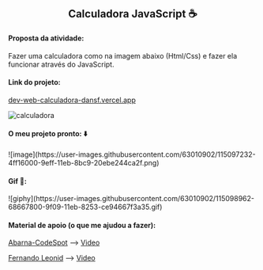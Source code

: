 <h2 style="text-align: center">
    Calculadora JavaScript ☕
</h2>

<h4>
    Proposta da atividade:
</h4>

<p>
     Fazer uma calculadora como na imagem abaixo (Html/Css) e fazer ela funcionar através do JavaScript.
</p>
<h4>Link do projeto:</h4><a href="dev-web-calculadora-dansf.vercel.app">dev-web-calculadora-dansf.vercel.app</a>

![calculadora](https://user-images.githubusercontent.com/63010902/115095199-bfaf1d00-9ef6-11eb-9005-973d735ef358.png)

<h4>
    O meu projeto pronto: ⬇️
</h4>
![image](https://user-images.githubusercontent.com/63010902/115097232-4ff16000-9eff-11eb-8bc9-20ebe244ca2f.png)



<h4>
    Gif 👾:
</h4>
![giphy](https://user-images.githubusercontent.com/63010902/115098962-68667800-9f09-11eb-8253-ce94667f3a35.gif)


<h4>
    Material de apoio (o que me ajudou a fazer):
</h4>

<p>
    <p>
            <a href="https://github.com/abarna-codespot/A-simple-Calculator">Abarna-CodeSpot</a> -->
        <a href="https://www.youtube.com/watch?v=CI2GwL--ll8">Video</a>
</p>
<p>
    <a href="https://www.youtube.com/channel/UCUx9gTvh8siElre9J7rF18w">Fernando Leonid</a> -->
    <a href="https://www.youtube.com/watch?v=oRZQ5EZOrQk">Video</a>
</p>